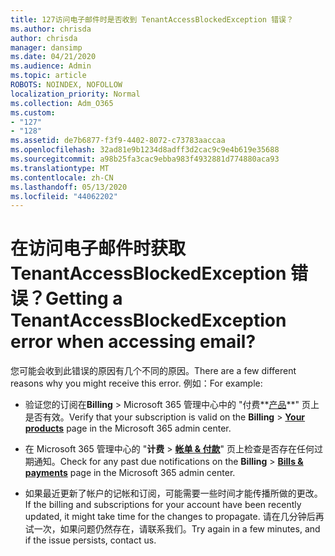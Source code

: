 ```yaml
---
title: 127访问电子邮件时是否收到 TenantAccessBlockedException 错误？
ms.author: chrisda
author: chrisda
manager: dansimp
ms.date: 04/21/2020
ms.audience: Admin
ms.topic: article
ROBOTS: NOINDEX, NOFOLLOW
localization_priority: Normal
ms.collection: Adm_O365
ms.custom:
- "127"
- "128"
ms.assetid: de7b6877-f3f9-4402-8072-c73783aaccaa
ms.openlocfilehash: 32ad81e9b1234d8adff3d2cac9c9e4b619e35688
ms.sourcegitcommit: a98b25fa3cac9ebba983f4932881d774880aca93
ms.translationtype: MT
ms.contentlocale: zh-CN
ms.lasthandoff: 05/13/2020
ms.locfileid: "44062202"
---
```

# <a name="getting-a-tenantaccessblockedexception-error-when-accessing-email"></a><span data-ttu-id="93bc0-102">在访问电子邮件时获取 TenantAccessBlockedException 错误？</span><span class="sxs-lookup"><span data-stu-id="93bc0-102">Getting a TenantAccessBlockedException error when accessing email?</span></span>

<span data-ttu-id="93bc0-103">您可能会收到此错误的原因有几个不同的原因。</span><span class="sxs-lookup"><span data-stu-id="93bc0-103">There are a few different reasons why you might receive this error.</span></span> <span data-ttu-id="93bc0-104">例如：</span><span class="sxs-lookup"><span data-stu-id="93bc0-104">For example:</span></span>

- <span data-ttu-id="93bc0-105">验证您的订阅在**Billing** \> Microsoft 365 管理中心中的 "付费**[产品](https://portal.office.com/adminportal/home#/subscriptions)**" 页上是否有效。</span><span class="sxs-lookup"><span data-stu-id="93bc0-105">Verify that your subscription is valid on the **Billing** \> **[Your products](https://portal.office.com/adminportal/home#/subscriptions)** page in the Microsoft 365 admin center.</span></span>

- <span data-ttu-id="93bc0-106">在 Microsoft 365 管理中心的 "**计费** \> **[帐单 & 付款](https://portal.office.com/adminportal/home#/billoverview)**" 页上检查是否存在任何过期通知。</span><span class="sxs-lookup"><span data-stu-id="93bc0-106">Check for any past due notifications on the **Billing** \> **[Bills & payments](https://portal.office.com/adminportal/home#/billoverview)** page in the Microsoft 365 admin center.</span></span>

- <span data-ttu-id="93bc0-107">如果最近更新了帐户的记帐和订阅，可能需要一些时间才能传播所做的更改。</span><span class="sxs-lookup"><span data-stu-id="93bc0-107">If the billing and subscriptions for your account have been recently updated, it might take time for the changes to propagate.</span></span> <span data-ttu-id="93bc0-108">请在几分钟后再试一次，如果问题仍然存在，请联系我们。</span><span class="sxs-lookup"><span data-stu-id="93bc0-108">Try again in a few minutes, and if the issue persists, contact us.</span></span>
